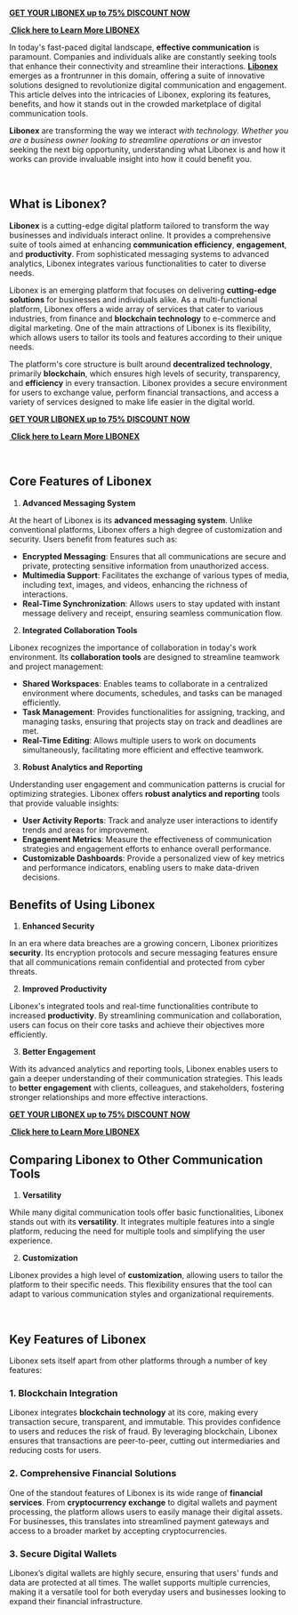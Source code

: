 <p><strong><a href="https://24x7healthline.com/Libonex">GET YOUR LIBONEX up to 75% DISCOUNT NOW</a></strong></p>
<p><strong><a href="https://24x7healthline.com/Libonex">&nbsp;Click here to Learn More LIBONEX</a></strong></p>
<p>In today's fast-paced digital landscape, <strong>effective communication</strong> is paramount. Companies and individuals alike are constantly seeking tools that enhance their connectivity and streamline their interactions. <strong><a href="https://24x7healthline.com/Libonex">Libonex</a></strong> emerges as a frontrunner in this domain, offering a suite of innovative solutions designed to revolutionize digital communication and engagement. This article delves into the intricacies of Libonex, exploring its features, benefits, and how it stands out in the crowded marketplace of digital communication tools.</p>
<p><strong>Libonex</strong> are transforming the way we interact <em>with technology. Whether you are a business owner looking to streamline operations or an</em> investor seeking the next big opportunity, understanding what Libonex is and how it works can provide invaluable insight into how it could benefit you.</p>
<p>&nbsp;</p>
<h2>What is Libonex?</h2>
<p><strong>Libonex</strong> is a cutting-edge digital platform tailored to transform the way businesses and individuals interact online. It provides a comprehensive suite of tools aimed at enhancing <strong>communication efficiency</strong>, <strong>engagement</strong>, and <strong>productivity</strong>. From sophisticated messaging systems to advanced analytics, Libonex integrates various functionalities to cater to diverse needs.</p>
<p>Libonex is an emerging platform that focuses on delivering <strong>cutting-edge solutions</strong> for businesses and individuals alike. As a multi-functional platform, Libonex offers a wide array of services that cater to various industries, from finance and <strong>blockchain technology</strong> to e-commerce and digital marketing. One of the main attractions of Libonex is its flexibility, which allows users to tailor its tools and features according to their unique needs.</p>
<p>The platform's core structure is built around <strong>decentralized technology</strong>, primarily <strong>blockchain</strong>, which ensures high levels of security, transparency, and <strong>efficiency</strong> in every transaction. Libonex provides a secure environment for users to exchange value, perform financial transactions, and access a variety of services designed to make life easier in the digital world.</p>
<p><strong><a href="https://24x7healthline.com/Libonex">GET YOUR LIBONEX up to 75% DISCOUNT NOW</a></strong></p>
<p><strong><a href="https://24x7healthline.com/Libonex">&nbsp;Click here to Learn More LIBONEX</a></strong></p>
<p>&nbsp;</p>
<h2>Core Features of Libonex</h2>
<ol>
<li><strong> Advanced Messaging System</strong></li>
</ol>
<p>At the heart of Libonex is its <strong>advanced messaging system</strong>. Unlike conventional platforms, Libonex offers a high degree of customization and security. Users benefit from features such as:</p>
<ul>
<li><strong>Encrypted Messaging</strong>: Ensures that all communications are secure and private, protecting sensitive information from unauthorized access.</li>
<li><strong>Multimedia Support</strong>: Facilitates the exchange of various types of media, including text, images, and videos, enhancing the richness of interactions.</li>
<li><strong>Real-Time Synchronization</strong>: Allows users to stay updated with instant message delivery and receipt, ensuring seamless communication flow.</li>
</ul>
<ol start="2">
<li><strong> Integrated Collaboration Tools</strong></li>
</ol>
<p>Libonex recognizes the importance of collaboration in today's work environment. Its <strong>collaboration tools</strong> are designed to streamline teamwork and project management:</p>
<ul>
<li><strong>Shared Workspaces</strong>: Enables teams to collaborate in a centralized environment where documents, schedules, and tasks can be managed efficiently.</li>
<li><strong>Task Management</strong>: Provides functionalities for assigning, tracking, and managing tasks, ensuring that projects stay on track and deadlines are met.</li>
<li><strong>Real-Time Editing</strong>: Allows multiple users to work on documents simultaneously, facilitating more efficient and effective teamwork.</li>
</ul>
<ol start="3">
<li><strong> Robust Analytics and Reporting</strong></li>
</ol>
<p>Understanding user engagement and communication patterns is crucial for optimizing strategies. Libonex offers <strong>robust analytics and reporting</strong> tools that provide valuable insights:</p>
<ul>
<li><strong>User Activity Reports</strong>: Track and analyze user interactions to identify trends and areas for improvement.</li>
<li><strong>Engagement Metrics</strong>: Measure the effectiveness of communication strategies and engagement efforts to enhance overall performance.</li>
<li><strong>Customizable Dashboards</strong>: Provide a personalized view of key metrics and performance indicators, enabling users to make data-driven decisions.</li>
</ul>
<h2>Benefits of Using Libonex</h2>
<ol>
<li><strong> Enhanced Security</strong></li>
</ol>
<p>In an era where data breaches are a growing concern, Libonex prioritizes <strong>security</strong>. Its encryption protocols and secure messaging features ensure that all communications remain confidential and protected from cyber threats.</p>
<ol start="2">
<li><strong> Improved Productivity</strong></li>
</ol>
<p>Libonex's integrated tools and real-time functionalities contribute to increased <strong>productivity</strong>. By streamlining communication and collaboration, users can focus on their core tasks and achieve their objectives more efficiently.</p>
<ol start="3">
<li><strong> Better Engagement</strong></li>
</ol>
<p>With its advanced analytics and reporting tools, Libonex enables users to gain a deeper understanding of their communication strategies. This leads to <strong>better engagement</strong> with clients, colleagues, and stakeholders, fostering stronger relationships and more effective interactions.</p>
<p><strong><a href="https://24x7healthline.com/Libonex">GET YOUR LIBONEX up to 75% DISCOUNT NOW</a></strong></p>
<p><strong><a href="https://24x7healthline.com/Libonex">&nbsp;Click here to Learn More LIBONEX</a></strong></p>

<h2>Comparing Libonex to Other Communication Tools</h2>
<ol>
<li><strong> Versatility</strong></li>
</ol>
<p>While many digital communication tools offer basic functionalities, Libonex stands out with its <strong>versatility</strong>. It integrates multiple features into a single platform, reducing the need for multiple tools and simplifying the user experience.</p>
<ol start="2">
<li><strong> Customization</strong></li>
</ol>
<p>Libonex provides a high level of <strong>customization</strong>, allowing users to tailor the platform to their specific needs. This flexibility ensures that the tool can adapt to various communication styles and organizational requirements.</p>
<p>&nbsp;</p>
<h2><strong>Key Features of Libonex</strong></h2>
<p>Libonex sets itself apart from other platforms through a number of key features:</p>
<h3><strong>1. Blockchain Integration</strong></h3>
<p>Libonex integrates <strong>blockchain technology</strong> at its core, making every transaction secure, transparent, and immutable. This provides confidence to users and reduces the risk of fraud. By leveraging blockchain, Libonex ensures that transactions are peer-to-peer, cutting out intermediaries and reducing costs for users.</p>
<h3><strong>2. Comprehensive Financial Solutions</strong></h3>
<p>One of the standout features of Libonex is its wide range of <strong>financial services</strong>. From <strong>cryptocurrency exchange</strong> to digital wallets and payment processing, the platform allows users to easily manage their digital assets. For businesses, this translates into streamlined payment gateways and access to a broader market by accepting cryptocurrencies.</p>
<h3><strong>3. Secure Digital Wallets</strong></h3>
<p>Libonex&rsquo;s digital wallets are highly secure, ensuring that users' funds and data are protected at all times. The wallet supports multiple currencies, making it a versatile tool for both everyday users and businesses looking to expand their financial infrastructure.</p>
<p>&nbsp;</p>
<p>&nbsp;</p>
<p>&nbsp;</p>
<p>&nbsp;</p>
